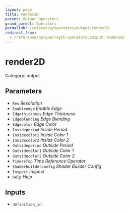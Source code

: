 ```yaml
---
layout: page
title: render2D
parent: Output Operators
grand_parent: Operators
permalink: /reference/operators/output/render2D
redirect_from:
  - /reference/opType/raytk.operators.output.render2D/
---
```


# render2D

Category: output



## Parameters

* `Res` *Resolution*
* `Enableedge` *Enable Edge*
* `Edgethickness` *Edge Thickness*
* `Edgeblending` *Edge Blending*
* `Edgecolor` *Edge Color*
* `Insideperiod` *Inside Period*
* `Insidecolor1` *Inside Color 1*
* `Insidecolor2` *Inside Color 2*
* `Outsideperiod` *Outside Period*
* `Outsidecolor1` *Outside Color 1*
* `Outsidecolor2` *Outside Color 2*
* `Timerefop` *Time Reference Operator*
* `Shaderbuilderconfig` *Shader Builder Config*
* `Inspect` *Inspect*
* `Help` *Help*

## Inputs

* `definition_in`: 